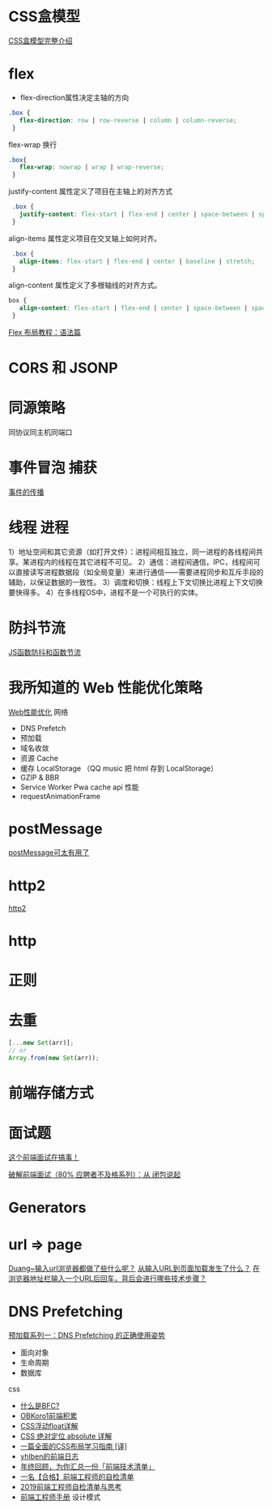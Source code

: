 # CSS盒模型
[CSS盒模型完整介绍](https://segmentfault.com/a/1190000013069516)

# flex
 - flex-direction属性决定主轴的方向 
 ``` css
 .box {
    flex-direction: row | row-reverse | column | column-reverse;
  }
 ```
 flex-wrap 换行
 ``` css
 .box{
    flex-wrap: nowrap | wrap | wrap-reverse;
  }
 ```
 justify-content 属性定义了项目在主轴上的对齐方式
 ``` css
  .box {
    justify-content: flex-start | flex-end | center | space-between | space-around;
  }
 ```
 align-items 属性定义项目在交叉轴上如何对齐。
 ``` css
  .box {
    align-items: flex-start | flex-end | center | baseline | stretch;
  }
 ```
 align-content 属性定义了多根轴线的对齐方式。
 ```css
 box {
    align-content: flex-start | flex-end | center | space-between | space-around | stretch;
  }
```
[Flex 布局教程：语法篇](http://www.ruanyifeng.com/blog/2015/07/flex-grammar.html)

# CORS 和 JSONP

# 同源策略
同协议同主机同端口

# 事件冒泡 捕获
[事件的传播](https://wangdoc.com/javascript/events/model.html#%E4%BA%8B%E4%BB%B6%E7%9A%84%E4%BC%A0%E6%92%AD)

# 线程 进程
1）地址空间和其它资源（如打开文件）：进程间相互独立，同一进程的各线程间共享。某进程内的线程在其它进程不可见。
2）通信：进程间通信，IPC，线程间可以直接读写进程数据段（如全局变量）来进行通信——需要进程同步和互斥手段的辅助，以保证数据的一致性。
3）调度和切换：线程上下文切换比进程上下文切换要快得多。
4）在多线程OS中，进程不是一个可执行的实体。

# 防抖节流
[JS函数防抖和函数节流](https://juejin.im/post/5a35ed25f265da431d3cc1b1#heading-2)

# 我所知道的 Web 性能优化策略
[Web性能优化](https://segmentfault.com/a/1190000008693178#articleHeader13)
网络
 - DNS Prefetch
 - 预加载
 - 域名收敛
 - 资源 Cache
 - 缓存 LocalStorage （QQ music 把 html 存到 LocalStorage）
 - GZIP & BBR
 - Service Worker Pwa cache api
性能
 - requestAnimationFrame



# postMessage
 [postMessage可太有用了](https://zhuanlan.zhihu.com/p/58654876)

 # http2 
 [http2](https://juejin.im/post/5b88a4f56fb9a01a0b31a67e)

 # http

 # 正则

 # 去重
  ``` js
  [...new Set(arr)];
  // or
  Array.from(new Set(arr));
  ```

  # 前端存储方式

  # 面试题
  [这个前端面试在搞事！](https://zhuanlan.zhihu.com/p/25407758)

  [破解前端面试（80% 应聘者不及格系列）：从 闭包说起](https://zhuanlan.zhihu.com/p/25855075)
  # Generators

  # url => page
  [Duang~输入url浏览器都做了些什么呢？](https://zhuanlan.zhihu.com/p/56503583)
  [从输入URL到页面加载发生了什么？](https://segmentfault.com/a/1190000006879700#articleHeader3)
  [在浏览器地址栏输入一个URL后回车，背后会进行哪些技术步骤？](https://www.zhihu.com/question/34873227)

  # DNS Prefetching
  [预加载系列一：DNS Prefetching 的正确使用姿势](https://tech.youzan.com/dns-prefetching/)

- 面向对象
- 生命周期
- 数据库

css
 - [什么是BFC?](https://juejin.im/post/5a4dbe026fb9a0452207ebe6)
 - [OBKoro1前端积累](http://obkoro1.com/web_accumulate/accumulate/CSS/%E5%8D%95%E8%A1%8C%E5%A4%9A%E8%A1%8C%E6%96%87%E6%9C%AC%E6%BA%A2%E5%87%BA.html)
 - [CSS浮动float详解](https://www.jianshu.com/p/07eb19957991)
 - [CSS 绝对定位 absolute 详解](https://juejin.im/entry/58b3d54e8d6d810057f599bb)
 - [一篇全面的CSS布局学习指南 [译]](https://juejin.im/post/5b3b56a1e51d4519646204bb#heading-2)
 - [yhlben的前端日志](https://yhlben.github.io/blog/js-promise.html#promise-a-%E8%A7%84%E8%8C%83%E8%A7%A3%E8%AF%BB)
 - [年终回顾，为你汇总一份「前端技术清单」](https://juejin.im/post/5bdfb387e51d452c8e0aa902)
 - [一名【合格】前端工程师的自检清单](https://juejin.im/post/5cc1da82f265da036023b628#heading-0)
 - [2019前端工程师自检清单与思考](https://segmentfault.com/a/1190000018873042)
 - [前端工程师手册](https://leohxj.gitbooks.io/front-end-database/html-and-css-basic/semantic-html.html)
 设计模式